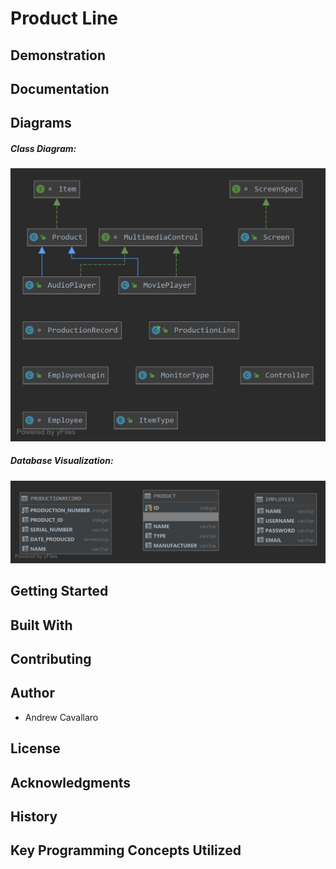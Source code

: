 # Product Line

## Demonstration

## Documentation

## Diagrams
##### Class Diagram:
![Class Diagram](src/diagrams/class_diagram.png)

##### Database Visualization:
![Database Diagram](src/diagrams/database_tables.png)

## Getting Started

## Built With

## Contributing

## Author
- Andrew Cavallaro

## License

## Acknowledgments

## History

## Key Programming Concepts Utilized
